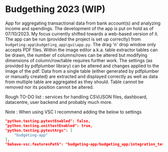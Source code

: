 # Budgething 2023 (WIP)
App for aggregating transactional data from bank account(s) and analyzing income and spendings. The development of the app is put on hold as of 07/10/2023. My focus currently shifted towards a web-based version of it. The app can be run (provided the project is set up correctly) from `budgeting-app\budgeting_app\gui\app.py`. The drag 'n' drop window only accepts PDF files. Within the image editor a.k.a. table extractor tables can be drawn, the number of columns/rows can be altered but modifying dimensions of column/row/table requires further work. The settings (as provided by pdfplumber library) can be altered and changes applied to the image of the pdf. Data from a single table (either generated by pdfplumber or manually created) are extracted and displayed correctly as well as data from multiple table are aggregated as they should. Table cannot be removed nor its position cannot be altered.

Rough TO-DO list
: services for handling CSV/JSON files, dashboard, datacentre, user backend and probably much more.

Note
: When using VSC I recommend adding the below to settings

```json
"python.testing.pytestEnabled": false,
"python.testing.unittestEnabled": true,
"python.testing.pytestArgs": [
    "budgeting-app"
],
"behave-vsc.featuresPath": "budgeting-app/budgeting_app/integration_tests/features"
```